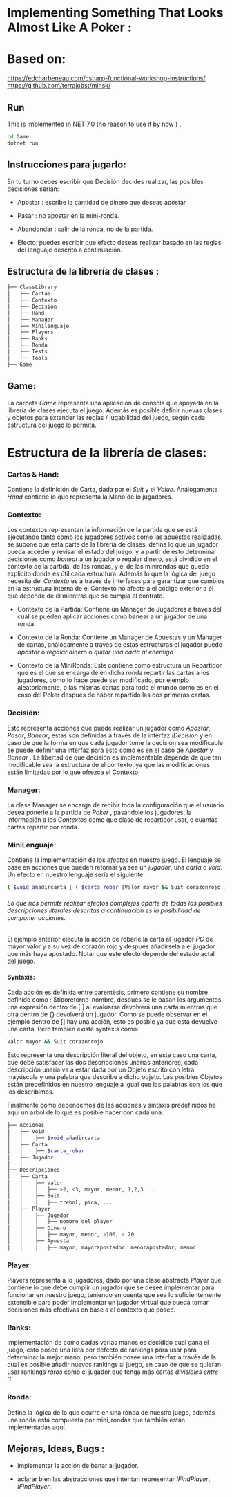 # Implementing Something That Looks Almost Like A Poker :

# Based on:

 https://edcharbeneau.com/csharp-functional-workshop-instructions/
 https://github.com/terrajobst/minsk/

## Run

This is implemented in NET 7.0 (no reason to use it by now ) . 

```bash
cd Game
dotnet run
```

## Instrucciones para jugarlo:

En tu turno debes escribir que Decisión decides realizar, las posibles decisiones serían:

- Apostar : escribe la cantidad de dinero que deseas apostar

- Pasar : no apostar en la mini-ronda.

- Abandondar : salir de la ronda, no de la partida.

- Efecto: puedes escribir que efecto deseas realizar basado en las reglas del lenguaje descrito a continuación.

## Estructura de la librería de clases :

```bash
├── ClassLibrary
│   ├── Cartas
│   ├── Contexto
│   ├── Decision
│   ├── Hand
│   ├── Manager
│   ├── Minilenguaje
│   ├── Players
│   ├── Ranks
│   ├── Ronda
│   ├── Tests
│   └── Tools
├── Game
```

## Game:

La carpeta *Game* representa una aplicación de consola que apoyada en la librería de clases ejecuta el juego. Además es posible definir nuevas clases y objetos para extender las reglas / jugabilidad del juego, según cada estructura del juego lo permita.

# Estructura de la librería de clases:

### Cartas & Hand:

Contiene la definición de Carta, dada por el *Suit* y el *Value*. Análogamente *Hand* contiene lo que representa la Mano de lo jugadores.

### Contexto:

Los contextos representan la información de la partida que se está ejecutando tanto como los jugadores activos como las apuestas realizadas, se supone que esta parte de la librería de clases, defina lo que un jugador pueda acceder y revisar el estado del juego, y a partir de esto determinar decisiones como *banear* a un jugador o regalar dinero, está dividido en el contexto de la partida, de las rondas, y el de las minirondas que quede explicito donde es útil cada estructura. Además lo que la lógica del juego necesita del *Contexto* es a través de interfaces para garantizar que cambios en la estructura interna de el Contexto no afecte a el código exterior a él que depende de él mientras que se cumpla el contrato.

- Contexto de la Partida: Contiene un Manager de Jugadores a través del cual se pueden aplicar acciones como banear a un jugador de una ronda.

- Contexto de la Ronda: Contiene un Manager de Apuestas y un Manager de cartas, análogamente a través de estas estructuras el jugador puede *apostar* o *regalar dinero* o *quitar una carta al enemigo*

- Contexto de la MiniRonda: Este contiene como estructura un Repartidor que es el que se encarga de en dicha ronda repartir las cartas a los jugadores, como lo hace puede ser modificado, por ejemplo aleatoriamente, o las mismas cartas para todo el mundo como es en el caso del Poker después de haber repartido las dos primeras cartas.

### Decisión:

Esto representa acciones que puede realizar un jugador como *Apostar*, *Pasar*, *Banear*, estas son definidas a través de la interfaz *IDecision* y en caso de que la forma en que cada jugador tome la decisión sea modificable se puede definir una interfaz para esto como es en el caso de *Apostar* y *Banear* . La libertad de que decisión es implementable depende de que tan modificable sea la estructura de el contexto, ya que las modificaciones están limitadas por lo que ofrezca el Contexto.

### Manager:

La clase Manager se encarga de recibir toda la configuración que el usuario desea ponerle a la partida de *Poker* , pasándole los jugadores, la información a los *Contextos* como que clase de repartidor usar, o cuantas cartas repartir por ronda.

### MiniLenguaje:

Contiene la implementación de los *efectos* en nuestro juego. El lenguaje se base en acciones que pueden retornar ya sea un *jugador*, una *carta* o *void*. Un efecto en nuestro lenguaje sería el siguiente:

```bash
( $void_añadircarta [ ( $carta_robar [Valor mayor && Suit corazonrojo ] {Jugador  PC}] {Bet mayorapostador}) 
```

###### Lo que nos permite realizar efectos complejos aparte de todas las posibles descripciones literales descritas a continuación es la posibilidad de componer acciones.

El ejemplo anterior ejecuta la acción de robarle la carta al jugador *PC* de mayor valor y a su vez de corazón rojo y después añadirsela a el jugador que más haya apostado. Notar que este efecto depende del estado actal del juego.

#### Syntaxis:

Cada acción es definida entre parentésis,  primero contiene su nombre definido como : $tiporetorno_nombre, después se le pasan los argumentos, una expresión dentro de [ ] al evaluarse devolverá una carta mientras que otra dentro de {} devolverá un jugador. Como se puede observar en el ejemplo dentro de [] hay una acción, esto es posble ya que esta devuelve una carta. Pero también existe syntaxis como:

```bash
Valor mayor && Suit corazonrojo 
```

Esto representa una descripción literal del objeto, en este caso una carta, que debe satisfacer las dos descripciones unarias anteriores, cada descripción unaria va a estar dada por un Objeto escrito con letra mayúscula y una palabra que describe a dicho objeto. Las posibles Objetos están predefinidos en nuestro lenguaje a igual que las palabras con los que los describimos.

Finalmente como dependemos de las acciones y sintaxis predefinidos he aquí un aŕbol de lo que es posible hacer con cada una.

```bash
├── Acciones
│   ├── Void
│   │    ├── $void_añadircarta
│   ├── Carta
│   │    ├── $carta_robar
│   ├── Jugador
│   │    
├── Descripciones
│   ├── Carta
│   │    ├── Valor
│   │    │   ├── >2, <3, mayor, menor, 1,2,3 ...
│   │    ├── Suit
│   │    │   ├── trebol, pica, ...
│   ├── Player
│   │    ├── Jugador
│   │    │   ├── nombre del player
│   │    ├── Dinero
│   │    │   ├── mayor, menor, >100, < 20
│   │    ├── Apuesta
│   │    │   ├── mayor, mayorapostador, menorapostador, menor
```

### Player:

Players representa a lo jugadores, dado por una clase abstracta *Player* que contiene lo que debe cumplir un jugador que se desee implementar para funcionar en nuestro juego, teniendo en cuenta que sea lo suficientemente extensible para poder implementar un jugador virtual que pueda tomar decisiones más efectivas en base a el contexto que posee.

### Ranks:

Implementación de como dadas varias manos es decidido cual gana el juego, esto posee una lista por defecto de rankings para usar para determinar la mejor mano, pero también posee una interfaz a través de la cual es posible añadir nuevos rankings al juego, en caso de que se quieran usar rankings *raros* como el jugador que tenga más cartas *divisibles entre 3*.

### Ronda:

Define la lógica de lo que ocurre en una ronda de nuestro juego, además una ronda está compuesta por mini_rondas que también están implementadas aquí. 

## Mejoras, Ideas, Bugs :

- implementar la acción de banar al jugador.

- aclarar bien las abstracciones que intentan representar *IFindPlayer*, *IFindPlayer*.